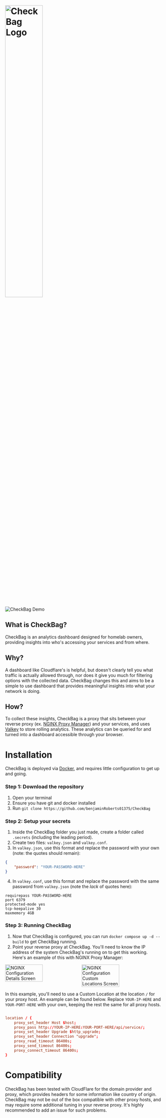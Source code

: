 # <img src="https://github.com/user-attachments/assets/c915c0fd-37a0-489f-a122-3f158348ef59" alt="CheckBag Logo" style="width: 49%;">

![CheckBag Demo](https://github.com/user-attachments/assets/d92c5049-40ef-474f-ae05-7f73a6c6ef6a)

## What is CheckBag?

CheckBag is an analytics dashboard designed for homelab owners, providing insights into who's accessing your services and from where.

## Why?

A dashboard like Cloudflare's is helpful, but doesn't clearly tell you what traffic is actually allowed through, nor does it give you much for filtering options with the collected data. CheckBag changes this and aims to be a simple to use dashboard that provides meaningful insights into what your network is doing.

## How?

To collect these insights, CheckBag is a proxy that sits between your reverse proxy (ex. [NGINX Proxy Manager](https://nginxproxymanager.com/)) and your services, and uses [Valkey](https://valkey.io/) to store rolling analytics. These analytics can be queried for and turned into a dashboard accessible through your browser.

# Installation

CheckBag is deployed via [Docker](https://www.docker.com/), and requires little configuration to get up and going.

### Step 1: Download the repository

1. Open your terminal
2. Ensure you have git and docker installed
3. Run `git clone https://github.com/benjaminRoberts01375/CheckBag`

### Step 2: Setup your secrets

1. Inside the CheckBag folder you just made, create a folder called `.secrets` (including the leading period).
2. Create two files: `valkey.json` and `valkey.conf`.
3. In `valkey.json`, use this format and replace the password with your own (note: the quotes should remain):

```json
{
	"password": "YOUR-PASSWORD-HERE"
}
```

4. In `valkey.conf`, use this format and replace the password with the same password from `valkey.json` (note the _lack_ of quotes here):

```dotfile
requirepass YOUR-PASSWORD-HERE
port 6379
protected-mode yes
tcp-keepalive 30
maxmemory 4GB
```

### Step 3: Running CheckBag

1. Now that CheckBag is configured, you can run `docker compose up -d --build` to get CheckBag running.
2. Point your reverse proxy at CheckBag. You'll need to know the IP address of the system CheckBag's running on to get this working. Here's an example of this with NGINX Proxy Manager:

<div style="display: flex;">
<img src="https://github.com/user-attachments/assets/47792884-9067-467f-9369-ef1624b56e27" alt="NGINX Configuration Details Screen" style="width: 49%;">
<img src="https://github.com/user-attachments/assets/69e81892-7248-4bb6-81d4-87e06caa0a9e" alt="NGINX Configuration Custom Locations Screen" style="width: 49%;">
</div>

In this example, you'll need to use a Custom Location at the location `/` for your proxy host. An example can be found below. Replace `YOUR-IP-HERE` and `YOUR-PORT-HERE` with your own, keeping the rest the same for all proxy hosts.

```conf

location / {
    proxy_set_header Host $host;
    proxy_pass http://YOUR-IP-HERE:YOUR-PORT-HERE/api/service/;
    proxy_set_header Upgrade $http_upgrade;
    proxy_set_header Connection "upgrade";
    proxy_read_timeout 86400s;
    proxy_send_timeout 86400s;
    proxy_connect_timeout 86400s;
}
```

# Compatibility

CheckBag has been tested with CloudFlare for the domain provider and proxy, which provides headers for some information like country of origin. CheckBag may not be out of the box compatible with other proxy hosts, and may require some additional tuning in your reverse proxy. It's highly recommended to add an issue for such problems.
